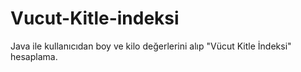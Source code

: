 # Vucut-Kitle-indeksi
Java ile kullanıcıdan boy ve kilo değerlerini alıp  "Vücut Kitle İndeksi" hesaplama.
